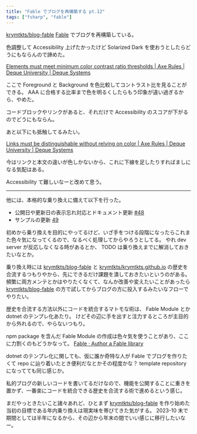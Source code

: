 ```yaml
---
title: "Fable でブログを再構築する pt.12"
tags: ["fsharp", "fable"]
---
```


[krymtkts/blog-fable](https://github.com/krymtkts/blog-fable) [Fable](https://fable.io/) でブログを再構築している。

色調整して Accessibility 上げたかったけど Solarized Dark を使おうとしたらどうにもならんので諦めた。

[Elements must meet minimum color contrast ratio thresholds | Axe Rules | Deque University | Deque Systems](https://dequeuniversity.com/rules/axe/4.7/color-contrast)

ここで Foreground と Background を色比較してコントラスト比を見ることができる。
AAA に合格する比率まで色を明るくしたらもう印象が違い過ぎるから、やめた。

コードブロックやリンクがあると、それだけで Accessibility のスコアが下がるのでどうにもならん。

あと以下にも抵触してるみたい。

[Links must be distinguishable without relying on color | Axe Rules | Deque University | Deque Systems](https://dequeuniversity.com/rules/axe/4.7/link-in-text-block)

今はリンクと本文の違いが色しかないから、これに下線を足したりすればましになる気配はある。

Accessibility て難しいなーと改めて思う。

---

他には、本格的な乗り換えに備えて以下を行った。

- 公開日や更新日の表示忘れ対応とドキュメント更新 [#48](https://github.com/krymtkts/blog-fable/pull/48)
- サンプルの更新 [49](https://github.com/krymtkts/blog-fable/pull/49)

初めから乗り換えを目的にやってるけど、いざ手をつける段階になったらこれまた色々気になってくるので、なるべく処理してからやろうとしてる。
やれ dev server が反応しなくなる時があるとか、 TODO は乗り換えまでに解消しておきたいなとか。

乗り換え時には [krymtkts/blog-fable](https://github.com/krymtkts/blog-fable) と [krymtkts/krymtkts.github.io](https://github.com/krymtkts/krymtkts.github.io) の歴史を合流するつもりやから、先にできるだけ課題を潰しておきたいというのがある。
頻繁に両方メンテとかはやりたくなくて、なんか改善や変えたいことがあったら [krymtkts/blog-fable](https://github.com/krymtkts/blog-fable) の方で試してからブログの方に投入するみたいなフローでやりたい。

歴史を合流する方法以外にコードを統合するマトモな術は、 Fable Module とか dotnet のテンプレ化あたり。
けどその辺に手を出すと注力するところが主目的から外れるので、やらないつもり。

npm package を含んだ Fable Module の作成は色々気を使うことがあり、ここに力割くのもどうかなって。
[Fable · Author a Fable library](https://fable.io/docs/your-fable-project/author-a-fable-library.html)

dotnet のテンプレ化に関しても、仮に誰か奇特な人が Fable でブログを作りたくて repo に辿り着いたとき便利だなとかその程度かな？
template repository になってても同じ感じか。

私的ブログの新しいコードを書いてるだけなので、機能を公開することに重きを置かず、一番楽にコードを統合できる歴史を合流する術で進めるという感じ。

まだやっときたいこと諸々あれど、ひとまず [krymtkts/blog-fable](https://github.com/krymtkts/blog-fable) を作り始めた当初の目標である年内乗り換えは現実味を帯びてきた気がする。
2023-10 末で期間としては半年になるから、その辺から年末の間でいい感じに移行したいなー。

